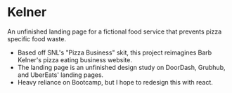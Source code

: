 # Kelner
An unfinished landing page for a fictional food service that prevents pizza specific food waste.

- Based off SNL's "Pizza Business" skit, this project reimagines Barb Kelner's pizza eating business website.
- The landing page is an unfinished design study on DoorDash, Grubhub, and UberEats' landing pages.
- Heavy reliance on Bootcamp, but I hope to redesign this with react. 
